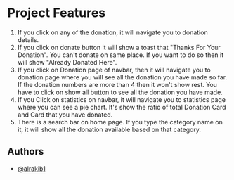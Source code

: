 # Project Features

1) If you click on any of the donation, it will navigate you to donation details.
2) If you click on donate button it will show a toast that "Thanks For Your Donation". You can't donate on same place. If you want to do so then it will show "Already Donated Here".
3) If you click on Donation page of navbar, then it will navigate you to donation page where you will see all the donation you have made so far. If the donation numbers are more than 4 then it won't show rest. You have to click on show all button to see all the donation you have made.
4) If you Click on statistics on navbar, it will navigate you to statistics page where you can see a pie chart. It's show the ratio of total Donation Card and Card that you have donated.
5) There is a search bar on home page. If you type the category name on it, it will show all the donation available based on that category.


## Authors

- [@alrakib1](https://github.com/alrakib1)

